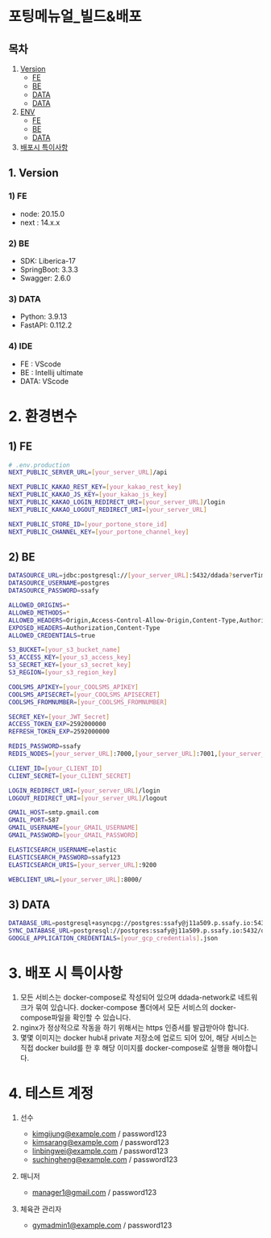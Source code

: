 # 포팅메뉴얼\_빌드&배포

## 목차

1. [Version](#1-version)
   - [FE](#1-fe)
   - [BE](#2-be)
   - [DATA](#3-data)
   - [DATA](#4-ide)
2. [ENV](#2-환경변수)
   - [FE](#1-fe-1)
   - [BE](#2-be-1)
   - [DATA](#3-data-1)
3. [배포시 특이사항](#3-배포-시-특이사항)

## 1. Version

### 1) FE

- node: 20.15.0
- next : 14.x.x

### 2) BE

- SDK: Liberica-17
- SpringBoot: 3.3.3
- Swagger: 2.6.0

### 3) DATA

- Python: 3.9.13
- FastAPI: 0.112.2

### 4) IDE

- FE : VScode
- BE : Intellij ultimate
- DATA: VScode

# 2. 환경변수

## 1) FE

```bash
# .env.production
NEXT_PUBLIC_SERVER_URL=[your_server_URL]/api

NEXT_PUBLIC_KAKAO_REST_KEY=[your_kakao_rest_key]
NEXT_PUBLIC_KAKAO_JS_KEY=[your_kakao_js_key]
NEXT_PUBLIC_KAKAO_LOGIN_REDIRECT_URI=[your_server_URL]/login
NEXT_PUBLIC_KAKAO_LOGOUT_REDIRECT_URI=[your_server_URL]

NEXT_PUBLIC_STORE_ID=[your_portone_store_id]
NEXT_PUBLIC_CHANNEL_KEY=[your_portone_channel_key]
```

## 2) BE

```bash
DATASOURCE_URL=jdbc:postgresql://[your_server_URL]:5432/ddada?serverTimezone=UTC&useUnicode=true&characterEncoding=utf8
DATASOURCE_USERNAME=postgres
DATASOURCE_PASSWORD=ssafy

ALLOWED_ORIGINS=*
ALLOWED_METHODS=*
ALLOWED_HEADERS=Origin,Access-Control-Allow-Origin,Content-Type,Authorization
EXPOSED_HEADERS=Authorization,Content-Type
ALLOWED_CREDENTIALS=true

S3_BUCKET=[your_s3_bucket_name]
S3_ACCESS_KEY=[your_s3_access_key]
S3_SECRET_KEY=[your_s3_secret_key]
S3_REGION=[your_s3_region_key]

COOLSMS_APIKEY=[your_COOLSMS_APIKEY]
COOLSMS_APISECRET=[your_COOLSMS_APISECRET]
COOLSMS_FROMNUMBER=[your_COOLSMS_FROMNUMBER]

SECRET_KEY=[your_JWT_Secret]
ACCESS_TOKEN_EXP=2592000000
REFRESH_TOKEN_EXP=2592000000

REDIS_PASSWORD=ssafy
REDIS_NODES=[your_server_URL]:7000,[your_server_URL]:7001,[your_server_URL]:7002,[your_server_URL]:7003,[your_server_URL]:7004,[your_server_URL]:7005

CLIENT_ID=[your_CLIENT_ID]
CLIENT_SECRET=[your_CLIENT_SECRET]

LOGIN_REDIRECT_URI=[your_server_URL]/login
LOGOUT_REDIRECT_URI=[your_server_URL]/logout

GMAIL_HOST=smtp.gmail.com
GMAIL_PORT=587
GMAIL_USERNAME=[your_GMAIL_USERNAME]
GMAIL_PASSWORD=[your_GMAIL_PASSWORD]

ELASTICSEARCH_USERNAME=elastic
ELASTICSEARCH_PASSWORD=ssafy123
ELASTICSEARCH_URIS=[your_server_URL]:9200

WEBCLIENT_URL=[your_server_URL]:8000/
```

## 3) DATA

```bash
DATABASE_URL=postgresql+asyncpg://postgres:ssafy@j11a509.p.ssafy.io:5432/ddada
SYNC_DATABASE_URL=postgresql://postgres:ssafy@j11a509.p.ssafy.io:5432/ddada
GOOGLE_APPLICATION_CREDENTIALS=[your_gcp_credentials].json
```

# 3. 배포 시 특이사항

1. 모든 서비스는 docker-compose로 작성되어 있으며 ddada-network로 네트워크가 묶여 있습니다. docker-compose 폴더에서 모든 서비스의 docker-compose파일을 확인할 수 있습니다.
2. nginx가 정상적으로 작동을 하기 위해서는 https 인증서를 발급받아야 합니다.
3. 몇몇 이미지는 docker hub내 private 저장소에 업로드 되어 있어, 해당 서비스는 직접 docker build를 한 후 해당 이미지를 docker-compose로 실행을 해야합니다.

# 4. 테스트 계정

1. 선수
   - kimgijung@example.com / password123
   - kimsarang@example.com / password123
   - linbingwei@example.com / password123
   - suchingheng@example.com / password123

2. 매니저
   - manager1@gmail.com / password123

3. 체육관 관리자
   - gymadmin1@example.com / password123
